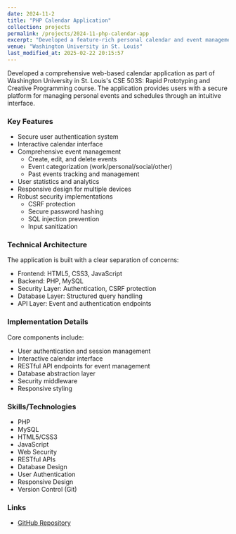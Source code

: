 ```yaml
---
date: 2024-11-2
title: "PHP Calendar Application"
collection: projects
permalink: /projects/2024-11-php-calendar-app
excerpt: "Developed a feature-rich personal calendar and event management web application using PHP and MySQL, implementing secure user authentication, interactive calendar interface, and comprehensive event management capabilities."
venue: "Washington University in St. Louis"
last_modified_at: 2025-02-22 20:15:57
---
```


Developed a comprehensive web-based calendar application as part of Washington University in St. Louis's CSE 503S: Rapid Prototyping and Creative Programming course. The application provides users with a secure platform for managing personal events and schedules through an intuitive interface.

### Key Features

- Secure user authentication system
- Interactive calendar interface
- Comprehensive event management
  - Create, edit, and delete events
  - Event categorization (work/personal/social/other)
  - Past events tracking and management
- User statistics and analytics
- Responsive design for multiple devices
- Robust security implementations
  - CSRF protection
  - Secure password hashing
  - SQL injection prevention
  - Input sanitization

### Technical Architecture

The application is built with a clear separation of concerns:
- Frontend: HTML5, CSS3, JavaScript
- Backend: PHP, MySQL
- Security Layer: Authentication, CSRF protection
- Database Layer: Structured query handling
- API Layer: Event and authentication endpoints

### Implementation Details

Core components include:
- User authentication and session management
- Interactive calendar interface
- RESTful API endpoints for event management
- Database abstraction layer
- Security middleware
- Responsive styling

### Skills/Technologies

- PHP
- MySQL
- HTML5/CSS3
- JavaScript
- Web Security
- RESTful APIs
- Database Design
- User Authentication
- Responsive Design
- Version Control (Git)

### Links

- [GitHub Repository](https://github.com/agopalareddy/CSE503S_PHP_Calendar_App)